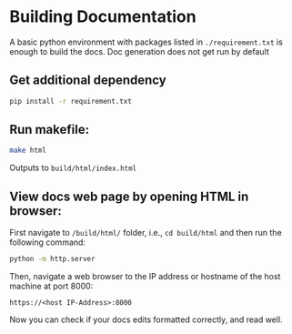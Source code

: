 # Building Documentation

A basic python environment with packages listed in `./requirement.txt` is
enough to build the docs.  Doc generation does not get run by default

## Get additional dependency

```bash
pip install -r requirement.txt
```

## Run makefile:

```bash
make html
```

Outputs to `build/html/index.html`

## View docs web page by opening HTML in browser:

First navigate to `/build/html/` folder, i.e., `cd build/html` and then run the following command:

```bash
python -m http.server
```
Then, navigate a web browser to the IP address or hostname of the host machine at port 8000:

```
https://<host IP-Address>:8000
```
Now you can check if your docs edits formatted correctly, and read well.
